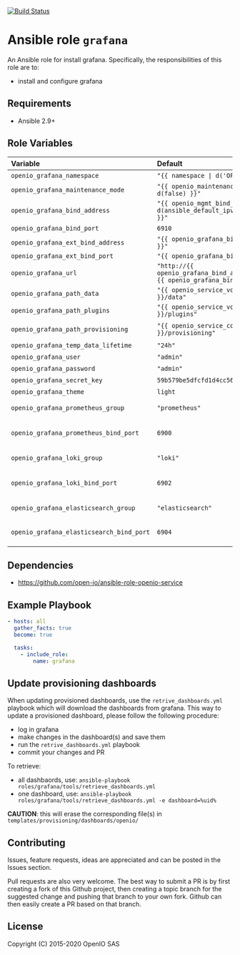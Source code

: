 [![Build Status](https://travis-ci.org/open-io/ansible-role-openio-grafana.svg?branch=master)](https://travis-ci.org/open-io/ansible-role-openio-grafana)
# Ansible role `grafana`

An Ansible role for install grafana. Specifically, the responsibilities of this role are to:

- install and configure grafana

## Requirements

- Ansible 2.9+

## Role Variables

| Variable   | Default | Comments (type)  |
| :---       | :---    | :---             |
| `openio_grafana_namespace` | `"{{ namespace \| d('OPENIO') }}"` | OpenIO Namespace|
| `openio_grafana_maintenance_mode` | `"{{ openio_maintenance_mode \| d(false) }}"` | Maintenance mode |
| `openio_grafana_bind_address` | `"{{ openio_mgmt_bind_address \| d(ansible_default_ipv4.address) }}"` | Binding IP address |
| `openio_grafana_bind_port` | `6910` | Binding port |
| `openio_grafana_ext_bind_address` | `"{{ openio_grafana_bind_address }}"` | |
| `openio_grafana_ext_bind_port` | `"{{ openio_grafana_bind_port }}"` | |
| `openio_grafana_url` | `"http://{{ openio_grafana_bind_address }}:{{ openio_grafana_bind_port}}"` | URL to access grafana |
| `openio_grafana_path_data` | `"{{ openio_service_volume }}/data"` | Where the data is stored |
| `openio_grafana_path_plugins` | `"{{ openio_service_volume }}/plugins"` | Where the plugins are stored |
| `openio_grafana_path_provisioning` | `"{{ openio_service_conf_dir }}/provisioning"` | Where to find provisionnized dashboards and datasources |
| `openio_grafana_temp_data_lifetime` | `"24h"` | Lifetime of temporary files |
| `openio_grafana_user` | `"admin"` | Admin username |
| `openio_grafana_password` | `"admin"` | Admin password |
| `openio_grafana_secret_key` | `59b579be5dfcfd1d4cc56a8c52d8d700` | Admin password hash |
| `openio_grafana_theme` | `light` | Theme to use |
| `openio_grafana_prometheus_group` | `"prometheus"` | The name of the prometheus group in the inventory |
| `openio_grafana_prometheus_bind_port` | `6900` | Port to use if `openio_prometheus_bind_port` is not set for the target |
| `openio_grafana_loki_group` | `"loki"` | The name of the loki group in the inventory |
| `openio_grafana_loki_bind_port` | `6902` | Port to use if `openio_loki_bind_port` is not set for the target |
| `openio_grafana_elasticsearch_group` | `"elasticsearch"` | The name of the elasticsearch group in the inventory |
| `openio_grafana_elasticsearch_bind_port` | `6904` | Port to use if `openio_elasticsearch_bind_port` is not set for the target |

## Dependencies
- https://github.com/open-io/ansible-role-openio-service

## Example Playbook

```yaml
- hosts: all
  gather_facts: true
  become: true

  tasks:
    - include_role:
        name: grafana
```

## Update provisioning dashboards
When updating provisioned dashboards, use the `retrive_dashboards.yml`
playbook which will download the dashboards from grafana. This way to update
a provisioned dashboard, please follow the following procedure:
- log in grafana
- make changes in the dashboard(s) and save them
- run the `retrive_dashboards.yml` playbook
- commit your changes and PR

To retrieve: 
- all dashbaords, use: `ansible-playbook roles/grafana/tools/retrieve_dashboards.yml`
- one dashboard, use: `ansible-playbook roles/grafana/tools/retrieve_dashboards.yml -e dashboard=%uid%`

**CAUTION**: this will erase the corresponding file(s) in `templates/provisioning/dashboards/openio/`

## Contributing

Issues, feature requests, ideas are appreciated and can be posted in the Issues section.

Pull requests are also very welcome.
The best way to submit a PR is by first creating a fork of this Github project, then creating a topic branch for the suggested change and pushing that branch to your own fork.
Github can then easily create a PR based on that branch.

## License
Copyright (C) 2015-2020 OpenIO SAS
